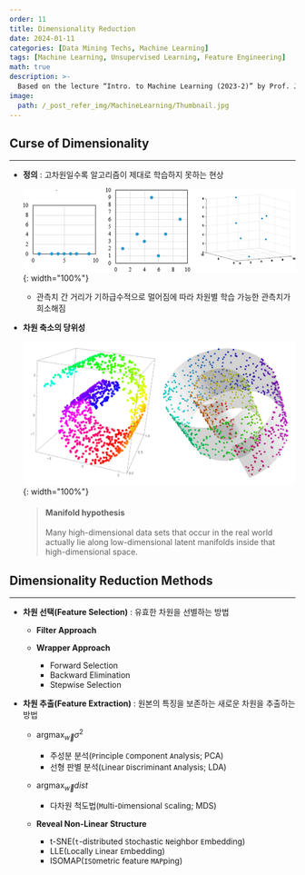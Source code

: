 ```yaml
---
order: 11
title: Dimensionality Reduction
date: 2024-01-11
categories: [Data Mining Techs, Machine Learning]
tags: [Machine Learning, Unsupervised Learning, Feature Engineering]
math: true
description: >-
  Based on the lecture “Intro. to Machine Learning (2023-2)” by Prof. Je Hyuk Lee, Dept. of Data Science, The Grad. School, Kookmin Univ.
image:
  path: /_post_refer_img/MachineLearning/Thumbnail.jpg
---
```


## Curse of Dimensionality
-----

- **정의** : 고차원일수록 알고리즘이 제대로 학습하지 못하는 현상

    ![01](/_post_refer_img/MachineLearning/11-01.png){: width="100%"}

    - 관측치 간 거리가 기하급수적으로 멀어짐에 따라 차원별 학습 가능한 관측치가 희소해짐

- **차원 축소의 당위성**

    ![02](/_post_refer_img/MachineLearning/11-02.jpeg){: width="100%"}

    > #### Manifold hypothesis
    > Many high-dimensional data sets that occur in the real world actually lie along low-dimensional latent manifolds inside that high-dimensional space.

## Dimensionality Reduction Methods
-----

- **차원 선택(Feature Selection)** : 유효한 차원을 선별하는 방법
    - **Filter Approach**

    - **Wrapper Approach**
        - Forward Selection
        - Backward Elimination
        - Stepwise Selection

- **차원 추출(Feature Extraction)** : 원본의 특징을 보존하는 새로운 차원을 추출하는 방법
    - $\text{arg} \max_{\overrightarrow{w}}{\sigma^{2}}$
        - 주성분 분석(`P`rinciple `C`omponent `A`nalysis; PCA)
        - 선형 판별 분석(`L`inear `D`iscriminant `A`nalysis; LDA)

    - $\text{arg} \max_{\overrightarrow{w}}{dist}$
        - 다차원 척도법(`M`ulti-`D`imensional `S`caling; MDS)

    - **Reveal Non-Linear Structure**
        - t-SNE(`t`-distributed `S`tochastic `N`eighbor `E`mbedding)
        - LLE(`L`ocally `L`inear `E`mbedding)
        - ISOMAP(`ISO`metric feature `MAP`ping)